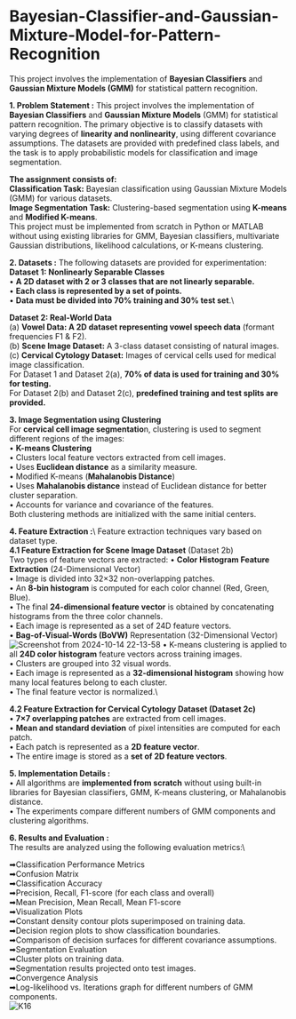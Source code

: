 # Bayesian-Classifier-and-Gaussian-Mixture-Model-for-Pattern-Recognition
This project involves the implementation of **Bayesian Classifiers** and **Gaussian Mixture Models (GMM)** for statistical pattern recognition.

**1. Problem Statement :**
This project involves the implementation of **Bayesian Classifiers** and **Gaussian Mixture Models** (GMM) for statistical pattern recognition. The primary objective is to classify datasets with varying degrees of **linearity and nonlinearity**, using different covariance assumptions. The datasets are provided with predefined class labels, and the task is to apply probabilistic models for classification and image segmentation.

**The assignment consists of:**\
  **Classification Task:** Bayesian classification using Gaussian Mixture Models (GMM) for various datasets.\
  **Image Segmentation Task:** Clustering-based segmentation using **K-means** and **Modified K-means**.\
This project must be implemented from scratch in Python or MATLAB without using existing libraries for GMM, Bayesian classifiers, multivariate Gaussian distributions, likelihood calculations, or K-means clustering.

**2. Datasets :** 
The following datasets are provided for experimentation:\
  **Dataset 1: Nonlinearly Separable Classes**\
      • **A 2D dataset with 2 or 3 classes that are not linearly separable.**\
      • **Each class is represented by a set of points.**\
      • **Data must be divided into 70% training and 30% test set**.\

  **Dataset 2: Real-World Data**\
    (a) **Vowel Data: A 2D dataset representing vowel speech data** (formant frequencies F1 & F2).\
    (b) **Scene Image Dataset:** A 3-class dataset consisting of natural images.\
    (c) **Cervical Cytology Dataset:** Images of cervical cells used for medical image classification.\
  For Dataset 1 and Dataset 2(a), **70% of data is used for training and 30% for testing.**\
  For Dataset 2(b) and Dataset 2(c), **predefined training and test splits are provided.**

**3. Image Segmentation using Clustering**\
For **cervical cell image segmentatio**n, clustering is used to segment different regions of the images:\
•  **K-means Clustering**\
•  Clusters local feature vectors extracted from cell images.\
•  Uses **Euclidean distance** as a similarity measure.\
•  Modified K-means (**Mahalanobis Distance**)\
•  Uses **Mahalanobis distance** instead of Euclidean distance for better cluster separation.\
•  Accounts for variance and covariance of the features.\
Both clustering methods are initialized with the same initial centers.

**4. Feature Extraction :**\ 
Feature extraction techniques vary based on dataset type.\
**4.1 Feature Extraction for Scene Image Dataset** (Dataset 2b)\
Two types of feature vectors are extracted:
• **Color Histogram Feature Extraction** (24-Dimensional Vector)\
• Image is divided into 32×32 non-overlapping patches.\
• An **8-bin histogram** is computed for each color channel (Red, Green, Blue).\
• The final **24-dimensional feature vector** is obtained by concatenating histograms from the three color channels.\
• Each image is represented as a set of 24D feature vectors.\
• **Bag-of-Visual-Words (BoVW)** Representation (32-Dimensional Vector)\
![Screenshot from 2024-10-14 22-13-58](https://github.com/user-attachments/assets/50bf9004-27e9-4bd1-9241-9f8af2919d69)
• K-means clustering is applied to all **24D color histogram** feature vectors across training images.\
• Clusters are grouped into 32 visual words.\
• Each image is represented as a **32-dimensional histogram** showing how many local features belong to each cluster.\
• The final feature vector is normalized.\

**4.2 Feature Extraction for Cervical Cytology Dataset (Dataset 2c)**\
• **7×7 overlapping patches** are extracted from cell images.\
• **Mean and standard deviation** of pixel intensities are computed for each patch.\
• Each patch is represented as a **2D feature vector**.\
• The entire image is stored as a **set of 2D feature vectors**.

**5. Implementation Details :**\
• All algorithms are **implemented from scratch** without using built-in libraries for Bayesian classifiers, GMM, K-means clustering, or Mahalanobis distance.\
• The experiments compare different numbers of GMM components and clustering algorithms.

**6. Results and Evaluation :**\
The results are analyzed using the following evaluation metrics:\

➡Classification Performance Metrics\
➡Confusion Matrix\
➡Classification Accuracy\
➡Precision, Recall, F1-score (for each class and overall)\
➡Mean Precision, Mean Recall, Mean F1-score\
➡Visualization Plots\
➡Constant density contour plots superimposed on training data.\
➡Decision region plots to show classification boundaries.\
➡Comparison of decision surfaces for different covariance assumptions.\
➡Segmentation Evaluation\
➡Cluster plots on training data.\
➡Segmentation results projected onto test images.\
➡Convergence Analysis\
➡Log-likelihood vs. Iterations graph for different numbers of GMM components.\
![K16](https://github.com/user-attachments/assets/7c0954ca-3fa7-4da7-b533-0953492c37c1)
